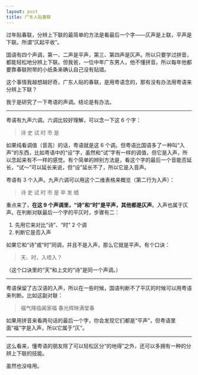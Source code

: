 ```yaml
---
layout: post
title: 广东人贴春联
---
```


过年贴春联，分辨上下联的最简单的方法是看最后一个字——仄声是上联，平声是下联。所谓“仄起平收”。

国语有四个声调，第一、二声是平声，第三、第四声是仄声。所以只要学过拼音，都能轻松地分辨上下联。但我爸，一位中年广东男人，他不懂拼音。所以每年他都要靠春联附带的小纸条来确认自己没有贴错。

这个事情我越想越好奇，广东人贴的春联，是用粤语念的，那有没有办法用粤语来分辨上下联？

我于是研究了一下粤语的声调。结论是有办法。

----

粤语有九声六调。六调比较好理解，可以念一下这 6 个字：

> 诗 史 试 时 市 是

如果纯看调值（音高）的话，粤语就是这 6 个调。但粤语比国语多了一种叫“入声”的东西，比如粤语中的“设”字，虽然和“试”字有一样的调值，但它是入声，所以念起来有不一样的感觉。有个简单的辨别方法是，看这个字的最后一个音能否延长，“试～”可以延长来说，但“设”延长不了，所以它是入音声。

粤语有 3 个入声。九声六调可以用这个二维表格来概览（第二行为入声）：

> 诗 史 试 时 市 是
> 卒      发          蜡

重点来了，**在这 9 个声调里，“诗”和“时”是平声，其他都是仄声**。入声也属于仄声。在判断对联最后一个字的平仄时，步骤有二：

1. 先用它来对比“诗”、“时” 2 个调
2. 判断它是否入声

如果它和“诗”或“时”同调，并且不是入声，那么它就是平声。有个口诀：

> 天、时，入唔入？

（这个口诀里的“天”和上文的“诗”是同一个声调。）

----

粤语保留了古汉语的入声，所以在一些时候，国语判断不了平仄的时候可以用粤语来判断。比如这副对联：

> 福气降临阖家福
> 春光辉映满堂春

如果用拼音来看两句话的最后一个字，你会发现它们都是“平声”，但粤语里面“福”字是入声，所以它属于“仄”。

----

这么看来，懂粤语的朋友除了可以轻松区分“的地得”之外，还可以多拥有一种的分辨上下联的技能。

虽然也没啥用。